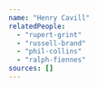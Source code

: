 ```yaml
---
name: "Henry Cavill"
relatedPeople:
  - "rupert-grint"
  - "russell-brand"
  - "phil-collins"
  - "ralph-fiennes"
sources: []
---
```


